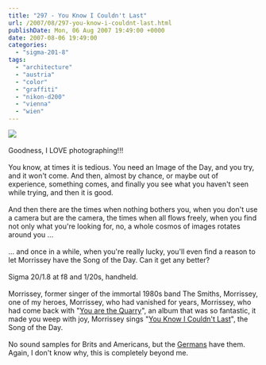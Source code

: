 ```yaml
---
title: "297 - You Know I Couldn't Last"
url: /2007/08/297-you-know-i-couldnt-last.html
publishDate: Mon, 06 Aug 2007 19:49:00 +0000
date: 2007-08-06 19:49:00
categories: 
  - "sigma-201-8"
tags: 
  - "architecture"
  - "austria"
  - "color"
  - "graffiti"
  - "nikon-d200"
  - "vienna"
  - "wien"
---
```

<a href="https://d25zfm9zpd7gm5.cloudfront.net/1200x1200/2007/20070806_180955_nx.jpg"><img src="https://d25zfm9zpd7gm5.cloudfront.net/0600x0600/2007/20070806_180955_nx.jpg"/></a><br/><br/>Goodness, I LOVE photographing!!!<br/><br/>You know, at times it is tedious. You need an Image of the Day, and you try, and it won't come. And then, almost by chance, or maybe out of experience, something comes, and finally you see what you haven't seen while trying, and then it is good.<br/><br/>And then there are the times when nothing bothers you, when you don't use a camera but are the camera, the times when all flows freely, when you find not only what you're looking for, no, a whole cosmos of images rotates around you ...<br/><br/>... and once in a while, when you're really lucky, you'll even find a reason to let Morrissey have the Song of the Day. Can it get any better?<br/><br/>Sigma 20/1.8 at f8 and 1/20s, handheld.<br/><br/>Morrissey, former singer of the immortal 1980s band The Smiths, Morrissey, one of my heroes, Morrissey, who had vanished for years, Morrissey, who had come back with "<a href="http://www.amazon.com/You-are-Quarry-Jewel-Case/dp/B0001WAO5S" target="_blank">You are the Quarry</a>", an album that was so fantastic, it made you weep with joy, Morrissey sings "<a href="http://www.lyricsfreak.com/m/morrissey/you+know+i+couldnt+last_20352444.html" target="_blank">You Know I Couldn't Last</a>", the Song of the Day.<br/><br/>No sound samples for Brits and Americans, but the <a href="http://www.amazon.de/You-Are-Quarry-Morrissey/dp/B0001XLXHK" target="_blank">Germans</a> have them. Again, I don't know why, this is completely beyond me.
